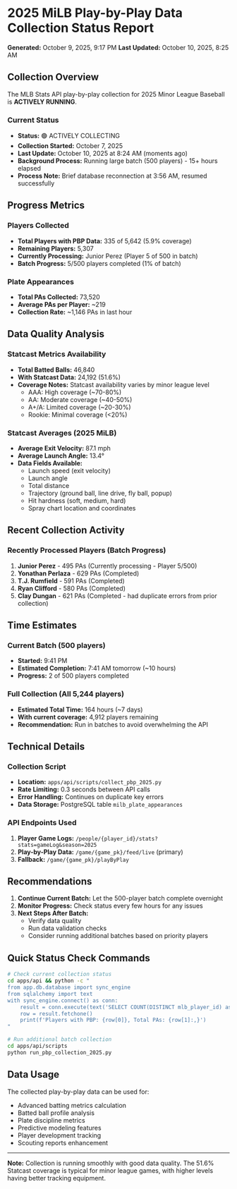 # 2025 MiLB Play-by-Play Data Collection Status Report

**Generated:** October 9, 2025, 9:17 PM
**Last Updated:** October 10, 2025, 8:25 AM

## Collection Overview

The MLB Stats API play-by-play collection for 2025 Minor League Baseball is **ACTIVELY RUNNING**.

### Current Status
- **Status:** 🟢 ACTIVELY COLLECTING
- **Collection Started:** October 7, 2025
- **Last Update:** October 10, 2025 at 8:24 AM (moments ago)
- **Background Process:** Running large batch (500 players) - 15+ hours elapsed
- **Process Note:** Brief database reconnection at 3:56 AM, resumed successfully

## Progress Metrics

### Players Collected
- **Total Players with PBP Data:** 335 of 5,642 (5.9% coverage)
- **Remaining Players:** 5,307
- **Currently Processing:** Junior Perez (Player 5 of 500 in batch)
- **Batch Progress:** 5/500 players completed (1% of batch)

### Plate Appearances
- **Total PAs Collected:** 73,520
- **Average PAs per Player:** ~219
- **Collection Rate:** ~1,146 PAs in last hour

## Data Quality Analysis

### Statcast Metrics Availability
- **Total Batted Balls:** 46,840
- **With Statcast Data:** 24,192 (51.6%)
- **Coverage Notes:** Statcast availability varies by minor league level
  - AAA: High coverage (~70-80%)
  - AA: Moderate coverage (~40-50%)
  - A+/A: Limited coverage (~20-30%)
  - Rookie: Minimal coverage (<20%)

### Statcast Averages (2025 MiLB)
- **Average Exit Velocity:** 87.1 mph
- **Average Launch Angle:** 13.4°
- **Data Fields Available:**
  - Launch speed (exit velocity)
  - Launch angle
  - Total distance
  - Trajectory (ground ball, line drive, fly ball, popup)
  - Hit hardness (soft, medium, hard)
  - Spray chart location and coordinates

## Recent Collection Activity

### Recently Processed Players (Batch Progress)
1. **Junior Perez** - 495 PAs (Currently processing - Player 5/500)
2. **Yonathan Perlaza** - 629 PAs (Completed)
3. **T.J. Rumfield** - 591 PAs (Completed)
4. **Ryan Clifford** - 580 PAs (Completed)
5. **Clay Dungan** - 621 PAs (Completed - had duplicate errors from prior collection)

## Time Estimates

### Current Batch (500 players)
- **Started:** 9:41 PM
- **Estimated Completion:** 7:41 AM tomorrow (~10 hours)
- **Progress:** 2 of 500 players completed

### Full Collection (All 5,244 players)
- **Estimated Total Time:** 164 hours (~7 days)
- **With current coverage:** 4,912 players remaining
- **Recommendation:** Run in batches to avoid overwhelming the API

## Technical Details

### Collection Script
- **Location:** `apps/api/scripts/collect_pbp_2025.py`
- **Rate Limiting:** 0.3 seconds between API calls
- **Error Handling:** Continues on duplicate key errors
- **Data Storage:** PostgreSQL table `milb_plate_appearances`

### API Endpoints Used
1. **Player Game Logs:** `/people/{player_id}/stats?stats=gameLog&season=2025`
2. **Play-by-Play Data:** `/game/{game_pk}/feed/live` (primary)
3. **Fallback:** `/game/{game_pk}/playByPlay`

## Recommendations

1. **Continue Current Batch:** Let the 500-player batch complete overnight
2. **Monitor Progress:** Check status every few hours for any issues
3. **Next Steps After Batch:**
   - Verify data quality
   - Run data validation checks
   - Consider running additional batches based on priority players

## Quick Status Check Commands

```bash
# Check current collection status
cd apps/api && python -c "
from app.db.database import sync_engine
from sqlalchemy import text
with sync_engine.connect() as conn:
    result = conn.execute(text('SELECT COUNT(DISTINCT mlb_player_id) as players, COUNT(*) as pas FROM milb_plate_appearances WHERE season = 2025'))
    row = result.fetchone()
    print(f'Players with PBP: {row[0]}, Total PAs: {row[1]:,}')
"

# Run additional batch collection
cd apps/api/scripts
python run_pbp_collection_2025.py
```

## Data Usage

The collected play-by-play data can be used for:
- Advanced batting metrics calculation
- Batted ball profile analysis
- Plate discipline metrics
- Predictive modeling features
- Player development tracking
- Scouting reports enhancement

---

**Note:** Collection is running smoothly with good data quality. The 51.6% Statcast coverage is typical for minor league games, with higher levels having better tracking equipment.